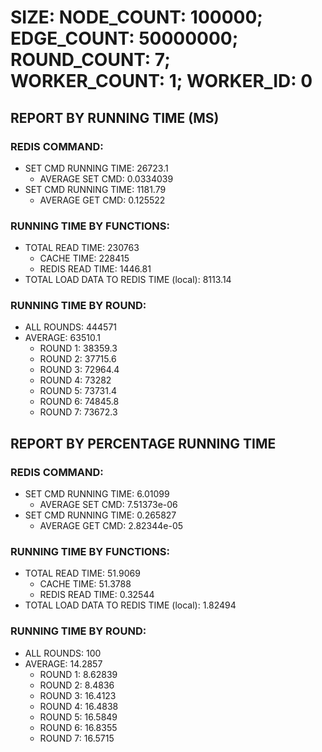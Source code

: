
# SIZE: NODE_COUNT: 100000; EDGE_COUNT: 50000000; ROUND_COUNT: 7; WORKER_COUNT: 1; WORKER_ID: 0

## REPORT BY RUNNING TIME (MS)

 ### REDIS COMMAND:

  + SET CMD RUNNING TIME: 26723.1
    + AVERAGE SET CMD: 0.0334039
  + SET CMD RUNNING TIME: 1181.79
    + AVERAGE GET CMD: 0.125522

 ### RUNNING TIME BY FUNCTIONS:

  + TOTAL READ TIME: 230763
    + CACHE TIME: 228415
    + REDIS READ TIME: 1446.81
  + TOTAL LOAD DATA TO REDIS TIME (local): 8113.14

 ### RUNNING TIME BY ROUND:

  + ALL ROUNDS: 444571
  + AVERAGE: 63510.1
     + ROUND 1: 38359.3
     + ROUND 2: 37715.6
     + ROUND 3: 72964.4
     + ROUND 4: 73282
     + ROUND 5: 73731.4
     + ROUND 6: 74845.8
     + ROUND 7: 73672.3

## REPORT BY PERCENTAGE RUNNING TIME

 ### REDIS COMMAND:

  + SET CMD RUNNING TIME: 6.01099
    + AVERAGE SET CMD: 7.51373e-06
  + SET CMD RUNNING TIME: 0.265827
    + AVERAGE GET CMD: 2.82344e-05

 ### RUNNING TIME BY FUNCTIONS:

  + TOTAL READ TIME: 51.9069
    + CACHE TIME: 51.3788
    + REDIS READ TIME: 0.32544
  + TOTAL LOAD DATA TO REDIS TIME (local): 1.82494

 ### RUNNING TIME BY ROUND:

  + ALL ROUNDS: 100
  + AVERAGE: 14.2857
     + ROUND 1: 8.62839
     + ROUND 2: 8.4836
     + ROUND 3: 16.4123
     + ROUND 4: 16.4838
     + ROUND 5: 16.5849
     + ROUND 6: 16.8355
     + ROUND 7: 16.5715

